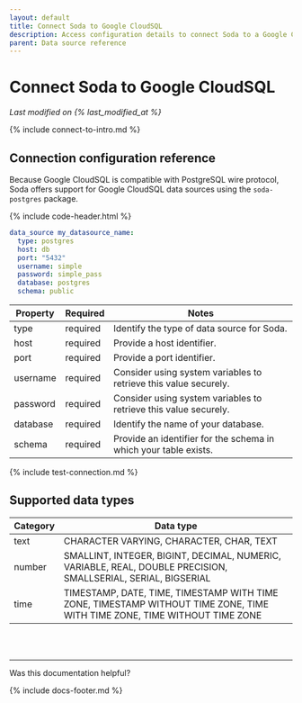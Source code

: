 ```yaml
---
layout: default
title: Connect Soda to Google CloudSQL
description: Access configuration details to connect Soda to a Google CloudSQL data source.
parent: Data source reference
---
```


# Connect Soda to Google CloudSQL
*Last modified on {% last_modified_at %}*

{% include connect-to-intro.md %}

## Connection configuration reference

Because Google CloudSQL is compatible with PostgreSQL wire protocol, Soda offers support for Google CloudSQL data sources using the `soda-postgres` package.

{% include code-header.html %}
```yaml
data_source my_datasource_name:
  type: postgres
  host: db
  port: "5432"
  username: simple
  password: simple_pass
  database: postgres
  schema: public
```

| Property | Required | Notes                                                      |
| -------- | -------- | ---------------------------------------------------------- |
| type     | required | Identify the type of data source for Soda.                 |
| host     | required | Provide a host identifier.                                 |
| port     | required | Provide a port identifier.                                 |
| username | required | Consider using system variables to retrieve this value securely. |
| password | required | Consider using system variables to retrieve this value securely. |
| database | required | Identify the name of your database.                        |
| schema   | required | Provide an identifier for the schema in which your table exists.|


{% include test-connection.md %}

## Supported data types

| Category | Data type  |
| -------- | ---------- |
| text     | CHARACTER VARYING, CHARACTER, CHAR, TEXT  |
| number   | SMALLINT, INTEGER, BIGINT, DECIMAL, NUMERIC, VARIABLE, REAL, DOUBLE PRECISION, SMALLSERIAL, SERIAL, BIGSERIAL  |
| time     | TIMESTAMP, DATE, TIME, TIMESTAMP WITH TIME ZONE, TIMESTAMP WITHOUT TIME ZONE, TIME WITH TIME ZONE, TIME WITHOUT TIME ZONE |


<br />
<br />

---

Was this documentation helpful?

<!-- LikeBtn.com BEGIN -->
<span class="likebtn-wrapper" data-theme="tick" data-i18n_like="Yes" data-ef_voting="grow" data-show_dislike_label="true" data-counter_zero_show="true" data-i18n_dislike="No"></span>
<script>(function(d,e,s){if(d.getElementById("likebtn_wjs"))return;a=d.createElement(e);m=d.getElementsByTagName(e)[0];a.async=1;a.id="likebtn_wjs";a.src=s;m.parentNode.insertBefore(a, m)})(document,"script","//w.likebtn.com/js/w/widget.js");</script>
<!-- LikeBtn.com END -->

{% include docs-footer.md %}
